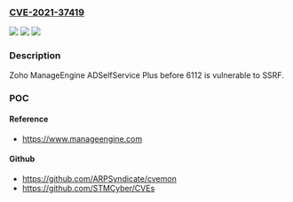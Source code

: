 ### [CVE-2021-37419](https://cve.mitre.org/cgi-bin/cvename.cgi?name=CVE-2021-37419)
![](https://img.shields.io/static/v1?label=Product&message=n%2Fa&color=blue)
![](https://img.shields.io/static/v1?label=Version&message=n%2Fa&color=blue)
![](https://img.shields.io/static/v1?label=Vulnerability&message=n%2Fa&color=brighgreen)

### Description

Zoho ManageEngine ADSelfService Plus before 6112 is vulnerable to SSRF.

### POC

#### Reference
- https://www.manageengine.com

#### Github
- https://github.com/ARPSyndicate/cvemon
- https://github.com/STMCyber/CVEs

